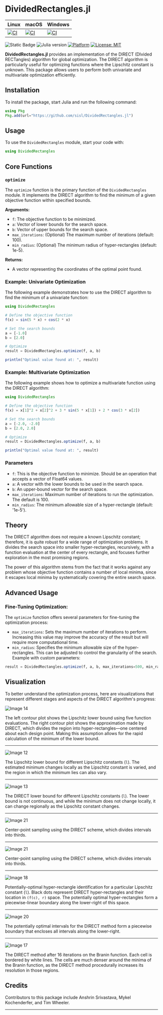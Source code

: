 # DividedRectangles.jl

| **Linux** | **macOS** | **Windows** |
|-----------|-----------|-------------|
| [![CI](https://github.com/sisl/DividedRectangles.jl/actions/workflows/ci.yml/badge.svg?branch=add-tests-only&event=push&os=ubuntu-latest)](https://github.com/sisl/DividedRectangles.jl/actions) | [![CI](https://github.com/sisl/DividedRectangles.jl/actions/workflows/ci.yml/badge.svg?branch=add-tests-only&event=push&os=macos-latest)](https://github.com/sisl/DividedRectangles.jl/actions) | [![CI](https://github.com/sisl/DividedRectangles.jl/actions/workflows/ci.yml/badge.svg?branch=add-tests-only&event=push&os=windows-latest)](https://github.com/sisl/DividedRectangles.jl/actions) |


![Static Badge](https://img.shields.io/badge/doc-latest-blue)
![Julia version](https://img.shields.io/badge/julia%20version-%5E1.6-orange)
[![Platform](https://img.shields.io/badge/platform-Linux%20%7C%20macOS%20%7C%20Windows-purple)](https://github.com/sisl/DividedRectangles.jl)
[![License: MIT](https://img.shields.io/badge/License-MIT-teal.svg)](https://opensource.org/licenses/MIT)


**DividedRectangles.jl** provides an implementation of the DIRECT (DIvided RECTangles) algorithm for global optimization. The DIRECT algorithm is particularly useful for optimizing functions where the Lipschitz constant is unknown. This package allows users to perform both univariate and multivariate optimization efficiently.

## Installation

To install the package, start Julia and run the following command:

```julia
using Pkg
Pkg.add(url="https://github.com/sisl/DividedRectangles.jl")

```

## Usage

To use the `DividedRectangles` module, start your code with:

```julia
using DividedRectangles
```
## Core Functions

### `optimize`
The `optimize` function is the primary function of the `DividedRectangles` module. It implements the DIRECT algorithm to find the minimum of a given objective function within specified bounds.

**Arguments:**
- `f`: The objective function to be minimized.
- `a`: Vector of lower bounds for the search space.
- `b`: Vector of upper bounds for the search space.
- `max_iterations`: (Optional) The maximum number of iterations (default: 100).
- `min_radius`: (Optional) The minimum radius of hyper-rectangles (default: 1e-5).

**Returns:** 
- A vector representing the coordinates of the optimal point found.
  
### Example: Univariate Optimization

The following example demonstrates how to use the DIRECT algorithm to find the minimum of a univariate function:

```julia
using DividedRectangles

# Define the objective function
f(x) = sin(5 * x) + cos(2 * x)

# Set the search bounds
a = [-1.0]
b = [2.0]

# Optimize
result = DividedRectangles.optimize(f, a, b)

println("Optimal value found at: ", result)
```

### Example: Multivariate Optimization

The following example shows how to optimize a multivariate function using the DIRECT algorithm:

```julia
using DividedRectangles

# Define the objective function
f(x) = x[1]^2 + x[2]^2 + 3 * sin(5 * x[1]) + 2 * cos(3 * x[2])

# Set the search bounds
a = [-2.0, -2.0]
b = [2.0, 2.0]

# Optimize
result = DividedRectangles.optimize(f, a, b)

println("Optimal value found at: ", result)
```

### Parameters
- `f`: This is the objective function to minimize. Should be an operation that accepts a vector of Float64 values.
- `a`: A vector with the lower bounds to be used in the search space.
- `b`: An upper-bound vector for the search space.
- `max_iterations`:  Maximum number of iterations to run the optimization. The default is 100.
- `min_radius`: The minimum allowable size of a hyper-rectangle (default: '1e-5').

## Theory
The DIRECT algorithm does not require a known Lipschitz constant; therefore, it is quite robust for a wide range of optimization problems. It divides the search space into smaller hyper-rectangles, recursively, with a function evaluation at the center of every rectangle, and focuses further exploration in the most promising regions.

The power of this algorithm stems from the fact that it works against any problem whose objective function contains a number of local minima, since it escapes local minima by systematically covering the entire search space.

## Advanced Usage
### Fine-Tuning Optimization:
The `optimize` function offers several parameters for fine-tuning the optimization process:

- `max_iterations`: Sets the maximum number of iterations to perform. Increasing this value may improve the accuracy of the result but will require more computational time.
- `min_radius`: Specifies the minimum allowable size of the hyper-rectangles. This can be adjusted to control the granularity of the search.
Example with custom parameters:

```julia
result = DividedRectangles.optimize(f, a, b, max_iterations=500, min_radius=1e-6)
```
## Visualization

To better understand the optimization process, here are visualizations that represent different stages and aspects of the DIRECT algorithm's progress:


![Image 14](https://github.com/user-attachments/assets/60879517-d179-48c5-8db1-a0536396948f)


The left contour plot shows the Lipschitz lower bound using five function evaluations. The right contour plot shows the approximation made by DIRECT, which divides the region into hyper-rectangles—one centered about each design point. Making this assumption allows for the rapid calculation of the minimum of the lower bound.

---


![Image 12](https://github.com/user-attachments/assets/f17d34e5-b180-4a5a-bb1e-0ba1d42890e8)


The Lipschitz lower bound for different Lipschitz constants (`l`). The estimated minimum changes locally as the Lipschitz constant is varied, and the region in which the minimum lies can also vary.

---


![Image 13](https://github.com/user-attachments/assets/f4785cb8-84b1-4b8e-8d36-f066739176eb)

The DIRECT lower bound for different Lipschitz constants (`l`). The lower bound is not continuous, and while the minimum does not change locally, it can change regionally as the Lipschitz constant changes.

---


![Image 21](https://github.com/user-attachments/assets/42b2c429-9a27-4eb7-833a-e63707157f77)

Center-point sampling using the DIRECT scheme, which divides intervals into thirds.

---


![Image 21](https://github.com/user-attachments/assets/42b2c429-9a27-4eb7-833a-e63707157f77)

Center-point sampling using the DIRECT scheme, which divides intervals into thirds.

---


![Image 18](https://github.com/user-attachments/assets/882aa8ea-538c-4830-bdac-6579b8d38068)

Potentially-optimal hyper-rectangle identification for a particular Lipschitz constant (`l`). Black dots represent DIRECT hyper-rectangles and their location in `(f(c), r)` space. The potentially optimal hyper-rectangles form a piecewise-linear boundary along the lower-right of this space.

---


![Image 20](https://github.com/user-attachments/assets/0d7184e2-a2b0-49cd-abdb-c9797365d569)

The potentially optimal intervals for the DIRECT method form a piecewise boundary that encloses all intervals along the lower-right.

---


![Image 17](https://github.com/user-attachments/assets/4cc10f72-5f7e-4b71-9118-01eafa095be9)

The DIRECT method after 16 iterations on the Branin function. Each cell is bordered by white lines. The cells are much denser around the minima of the Branin function, as the DIRECT method procedurally increases its resolution in those regions.

## Credits

Contributors to this package include Anshrin Srivastava, Mykel Kochenderfer, and Tim Wheeler.

---
